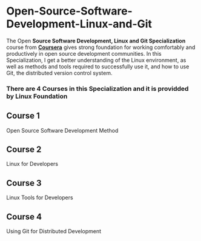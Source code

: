 # Open-Source-Software-Development-Linux-and-Git

The Open **Source Software Development, Linux and Git Specialization** course from **<a target="_blank" href="https://www.coursera.org/specializations/oss-development-linux-git">Coursera</a>** gives strong foundation for working comfortably and productively in open source development communities. In this Specialization, I get a better understanding of the Linux environment, as well as methods and tools required to successfully use it, and how to use Git, the distributed version control system.


### There are 4 Courses in this Specialization and it is providded by Linux Foundation

## Course 1

   Open Source Software Development Method
  
 ## Course 2
 
   Linux for Developers
   
   
  ## Course 3
  
   Linux Tools for Developers
  
  ## Course 4
  
   Using Git for Distributed Development
